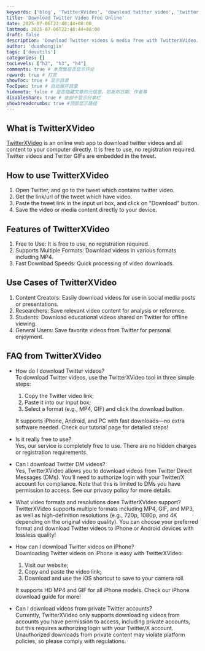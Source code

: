 ```yaml
---
keywords: ['blog', 'TwitterXVideo', 'download twitter video', 'twitter video download', 'twitter video downloader']
title: 'Download Twitter Video Free Online'
date: 2025-07-06T22:48:44+08:00
lastmod: 2025-07-06T22:48:44+08:00
draft: false
description: 'Download Twitter videos & media free with TwitterXVideo. No signup needed, supports MP4/HD for iPhone & Android. Fast, easy Twitter video downloader.'
author: 'duanhongjin'
tags: ['devutils']
categories: []
tocLevels: ["h2", "h3", "h4"]
comments: true # 本页面是否显示评论
reward: true # 打赏
showToc: true # 显示目录
TocOpen: true # 自动展开目录
hidemeta: false # 是否隐藏文章的元信息，如发布日期、作者等
disableShare: true # 底部不显示分享栏
showbreadcrumbs: true #顶部显示路径
---
```


## What is TwitterXVideo
[TwitterXVideo](https://twittervideoindir.com) is an online web app to download twitter videos and all content to your computer directly. It is free to use, no registration required. Twitter videos and Twitter GIFs are embedded in the tweet.

## How to use TwitterXVideo
1. Open Twitter, and go to the tweet which contains twitter video.
2. Get the link/url of the tweet which have video.
3. Paste the tweet link in the input url box, and click on "Download" button.
4. Save the video or media content directly to your device.

## Features of TwitterXVideo
1. Free to Use: It is free to use, no registration required.
2. Supports Multiple Formats: Download videos in various formats including MP4.
3. Fast Download Speeds: Quick processing of video downloads.

## Use Cases of TwitterXVideo
1. Content Creators: Easily download videos for use in social media posts or presentations.
2. Researchers: Save relevant video content for analysis or reference.
3. Students: Download educational videos shared on Twitter for offline viewing.
4. General Users: Save favorite videos from Twitter for personal enjoyment.

## FAQ from TwitterXVideo
- How do I download Twitter videos?  
    To download Twitter videos, use the TwitterXVideo tool in three simple steps: 
    1) Copy the Twitter video link; 
    2) Paste it into our input box; 
    3) Select a format (e.g., MP4, GIF) and click the download button. 
   
    It supports iPhone, Android, and PC with fast downloads—no extra software needed. Check our tutorial page for detailed steps!

- Is it really free to use?  
    Yes, our service is completely free to use. There are no hidden charges or registration requirements.

- Can I download Twitter DM videos?  
    Yes, TwitterXVideo allows you to download videos from Twitter Direct Messages (DMs). You’ll need to authorize login with your Twitter/X account for compliance. Note that this is limited to DMs you have permission to access. See our privacy policy for more details.

- What video formats and resolutions does TwitterXVideo support?  
    TwitterXVideo supports multiple formats including MP4, GIF, and MP3, as well as high-definition resolutions (e.g., 720p, 1080p, and 4K depending on the original video quality). You can choose your preferred format and download Twitter videos to iPhone or Android devices with lossless quality!

- How can I download Twitter videos on iPhone?  
    Downloading Twitter videos on iPhone is easy with TwitterXVideo: 
    1) Visit our website; 
    2) Copy and paste the video link; 
    3) Download and use the iOS shortcut to save to your camera roll. 

    It supports HD MP4 and GIF for all iPhone models. Check our iPhone download guide for more!

- Can I download videos from private Twitter accounts?  
    Currently, TwitterXVideo only supports downloading videos from accounts you have permission to access, including private accounts, but this requires authorizing login with your Twitter/X account. Unauthorized downloads from private content may violate platform policies, so please comply with regulations.
